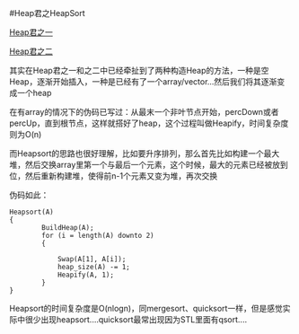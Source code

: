 #Heap君之HeapSort


[Heap君之一][id]

[id]:http://krisyu.github.io/2015/Heap君之一/

[Heap君之二][id2]

[id2]:http://krisyu.github.io/2015/heap君之二/

其实在Heap君之一和之二中已经牵扯到了两种构造Heap的方法，一种是空Heap，逐渐开始插入，一种是已经有了一个array/vector...然后我们将其逐渐变成一个heap

在有array的情况下的伪码已写过：从最末一个非叶节点开始，percDown或者percUp，直到根节点，这样就搭好了heap，这个过程叫做Heapify，时间复杂度则为O(n)

而Heapsort的思路也很好理解，比如要升序排列，那么首先比如构建一个最大堆，然后交换array里第一个与最后一个元素，这个时候，最大的元素已经被放到位，然后重新构建堆，使得前n-1个元素又变为堆，再次交换


伪码如此：

```
Heapsort(A){		BuildHeap(A);		for (i = length(A) downto 2)		{			Swap(A[1], A[i]);			heap_size(A) -= 1;			Heapify(A, 1);		}}
```

Heapsort的时间复杂度是O(nlogn)，同mergesort、quicksort一样，但是感觉实际中很少出现heapsort....quicksort最常出现因为STL里面有qsort....

